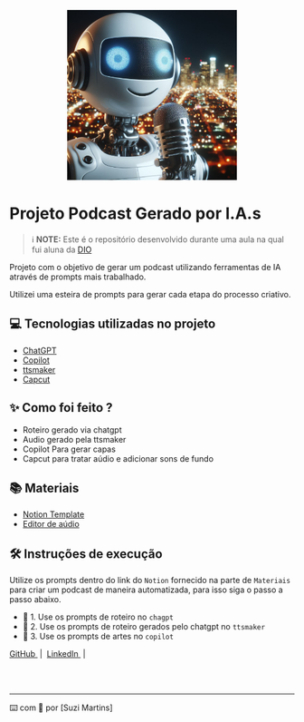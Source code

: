 <p align="center">
<img 
    src="./assets/capa_python2.png"
    width="300"
/>
</p>


# Projeto Podcast Gerado por I.A.s


 > ℹ️ **NOTE:** Este é o repositório desenvolvido durante uma aula na qual fui aluna da [DIO](https://dio.me)

Projeto com o objetivo de gerar um podcast utilizando ferramentas de IA através de prompts mais trabalhado.

Utilizei uma esteira de prompts para gerar cada etapa do processo criativo.

## 💻 Tecnologias utilizadas no projeto

- [ChatGPT](https://chat.openai.com/) 
- [Copilot](https://copilot.microsoft.com/)
- [ttsmaker](https://ttsmaker.com/br)
- [Capcut](https://www.capcut.com/pt-br/)

## ✨ Como foi feito ?

- Roteiro gerado via chatgpt
- Audio gerado pela ttsmaker
- Copilot Para gerar capas
- Capcut para tratar aúdio e adicionar sons de fundo

## 📚 Materiais


- [Notion Template](https://www.notion.so/PAS-Podcast-AI-Studio-b22d8efd28e04fa5a7c23d7c2fec170e)
- [Editor de aúdio](https://www.capcut.com/editor?from_page=landing_page&__action_from=picture_V%C3%ADdeos%20profissionais%20em%20minutos,%20n%C3%A3o%20em%20horas.)


## 🛠️ Instruções de execução

Utilize os prompts dentro do link do `Notion` fornecido na parte de `Materiais` para criar um podcast de maneira automatizada, para isso siga o passo a passo abaixo.

- 🤖 1. Use os prompts de roteiro no `chagpt`
- 🤖 2. Use os prompts de roteiro gerados pelo chatgpt no  `ttsmaker`
- 🤖 3. Use os prompts de artes no `copilot`



<p>
    <a 
        href="https://github.com/smartins19">
        GitHub
    </a>
    &nbsp;|&nbsp;
    <a 
        href="https://www.linkedin.com/in/devsuzimartins">
        LinkedIn
    </a>
    &nbsp;|&nbsp;
   
</p>
<br/><br/>
<p>

---

⌨️ com 💜 por [Suzi Martins]